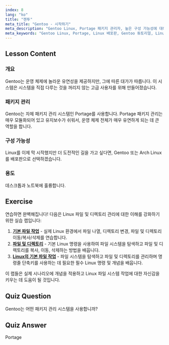 ```yaml
---
index: 8
lang: "ko"
title: "젠투"
meta_title: "Gentoo - 시작하기"
meta_description: "Gentoo Linux, Portage 패키지 관리자, 높은 구성 가능성에 대해 알아보세요. 이 유연한 배포판이 고급 Linux 여정에 적합한지 알아보세요."
meta_keywords: "Gentoo Linux, Portage, Linux 배포판, Gentoo 튜토리얼, Linux 초보자, Linux 가이드, Gentoo 구성 가능성"
---
```


## Lesson Content

### 개요

Gentoo는 운영 체제에 놀라운 유연성을 제공하지만, 그에 따른 대가가 따릅니다. 이 시스템은 시스템을 직접 다루는 것을 꺼리지 않는 고급 사용자를 위해 만들어졌습니다.

### 패키지 관리

Gentoo는 자체 패키지 관리 시스템인 Portage를 사용합니다. Portage 패키지 관리는 매우 모듈화되어 있고 유지보수가 쉬워서, 운영 체제 전체가 매우 유연하게 되는 데 큰 역할을 합니다.

### 구성 가능성

Linux를 이제 막 시작했지만 더 도전적인 길을 가고 싶다면, Gentoo 또는 Arch Linux를 배포판으로 선택하겠습니다.

### 용도

데스크톱과 노트북에 훌륭합니다.

## Exercise

연습하면 완벽해집니다! 다음은 Linux 파일 및 디렉토리 관리에 대한 이해를 강화하기 위한 실습 랩입니다:

1.  **[기본 파일 작업](https://labex.io/ko/labs/linux-basic-files-operations-270248)** - 실제 Linux 환경에서 파일 나열, 디렉토리 변경, 파일 및 디렉토리 이동/복사/삭제를 연습합니다.
2.  **[파일 및 디렉토리](https://labex.io/ko/labs/linux-files-and-directories-270246)** - 기본 Linux 명령을 사용하여 파일 시스템을 탐색하고 파일 및 디렉토리를 복사, 이동, 삭제하는 방법을 배웁니다.
3.  **[Linux의 기본 파일 작업](https://labex.io/ko/labs/linux-basic-file-operations-in-linux-18001)** - 파일 시스템을 탐색하고 파일 및 디렉토리를 관리하며 명령줄 단축키를 사용하는 데 필요한 필수 Linux 명령 및 개념을 배웁니다.

이 랩들은 실제 시나리오에 개념을 적용하고 Linux 파일 시스템 작업에 대한 자신감을 키우는 데 도움이 될 것입니다.

## Quiz Question

Gentoo는 어떤 패키지 관리 시스템을 사용합니까?

## Quiz Answer

Portage